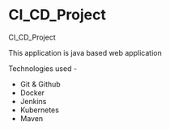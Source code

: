 # CI_CD_Project
CI_CD_Project

This application is java based web application

Technologies used -

* Git & Github
* Docker
* Jenkins
* Kubernetes
* Maven
